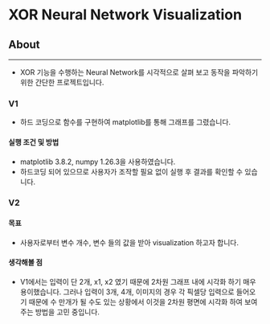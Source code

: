 # XOR Neural Network Visualization

## About
***
 * XOR 기능을 수행하는 Neural Network를 시각적으로 살펴 보고 동작을 파악하기 위한 간단한 프로젝트입니다.

### V1
   * 하드 코딩으로 함수를 구현하여 matplotlib를 통해 그래프를 그렸습니다.
 #### 실행 조건 및 방법
   * matplotlib 3.8.2, numpy 1.26.3을 사용하였습니다.
   * 하드코딩 되어 있으므로 사용자가 조작할 필요 없이 실행 후 결과를 확인할 수 있습니다.

### V2

#### 목표
   * 사용자로부터 변수 개수, 변수 들의 값을 받아 visualization 하고자 합니다.
#### 생각해볼 점
   * V1에서는 입력이 단 2개, x1, x2 였기 때문에 2차원 그래프 내에 시각화 하기 매우 용이했습니다. 그러나 입력이 3개, 4개, 이미지의 경우 각 픽셀당 입력으로 들어오기 때문에 수 만개가 될 수도 있는 상황에서 이것을 2차원 평면에 시각화 하여 보여주는 방법을 고민 중입니다.
